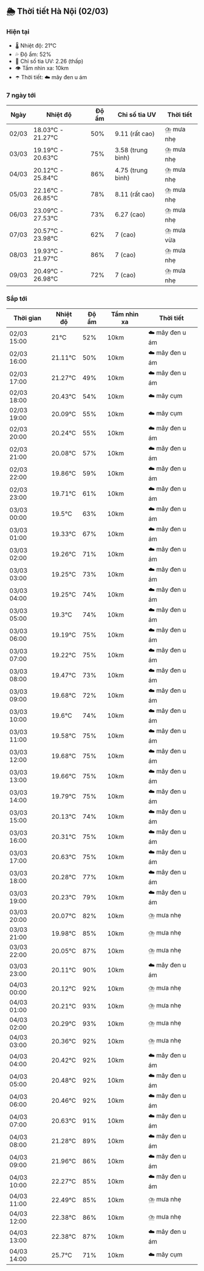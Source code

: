 ## 🌦️ Thời tiết Hà Nội (02/03)

### Hiện tại

- 🌡️ Nhiệt độ: 21℃
- 💦 Độ ẩm: 52%
- 🌟 Chỉ số tia UV: 2.26 (thấp)
- 👁️ Tầm nhìn xa: 10km
- ☂️ Thời tiết: ☁️ mây đen u ám

### 7 ngày tới

| Ngày | Nhiệt độ | Độ ẩm | Chỉ số tia UV | Thời tiết |
| --- | --- | --- | --- | --- |
| 02/03 | 18.03℃ - 21.27℃ | 50% | 9.11 (rất cao) | ⛈️ mưa nhẹ |
| 03/03 | 19.19℃ - 20.63℃ | 75% | 3.58 (trung bình) | ⛈️ mưa nhẹ |
| 04/03 | 20.12℃ - 25.84℃ | 86% | 4.75 (trung bình) | ⛈️ mưa nhẹ |
| 05/03 | 22.16℃ - 26.85℃ | 78% | 8.11 (rất cao) | ⛈️ mưa nhẹ |
| 06/03 | 23.09℃ - 27.53℃ | 73% | 6.27 (cao) | ⛈️ mưa nhẹ |
| 07/03 | 20.57℃ - 23.98℃ | 62% | 7 (cao) | ⛈️ mưa vừa |
| 08/03 | 19.93℃ - 21.97℃ | 86% | 7 (cao) | ⛈️ mưa nhẹ |
| 09/03 | 20.49℃ - 26.98℃ | 72% | 7 (cao) | ⛈️ mưa nhẹ |

### Sắp tới

| Thời gian | Nhiệt độ | Độ ẩm | Tầm nhìn xa | Thời tiết |
| --- | --- | --- | --- | --- |
| 02/03 15:00 | 21℃ | 52% | 10km | ☁️ mây đen u ám |
| 02/03 16:00 | 21.11℃ | 50% | 10km | ☁️ mây đen u ám |
| 02/03 17:00 | 21.27℃ | 49% | 10km | ☁️ mây đen u ám |
| 02/03 18:00 | 20.43℃ | 54% | 10km | ☁️ mây cụm |
| 02/03 19:00 | 20.09℃ | 55% | 10km | ☁️ mây cụm |
| 02/03 20:00 | 20.24℃ | 55% | 10km | ☁️ mây đen u ám |
| 02/03 21:00 | 20.08℃ | 57% | 10km | ☁️ mây đen u ám |
| 02/03 22:00 | 19.86℃ | 59% | 10km | ☁️ mây đen u ám |
| 02/03 23:00 | 19.71℃ | 61% | 10km | ☁️ mây đen u ám |
| 03/03 00:00 | 19.5℃ | 63% | 10km | ☁️ mây đen u ám |
| 03/03 01:00 | 19.33℃ | 67% | 10km | ☁️ mây đen u ám |
| 03/03 02:00 | 19.26℃ | 71% | 10km | ☁️ mây đen u ám |
| 03/03 03:00 | 19.25℃ | 73% | 10km | ☁️ mây đen u ám |
| 03/03 04:00 | 19.25℃ | 74% | 10km | ☁️ mây đen u ám |
| 03/03 05:00 | 19.3℃ | 74% | 10km | ☁️ mây đen u ám |
| 03/03 06:00 | 19.19℃ | 75% | 10km | ☁️ mây đen u ám |
| 03/03 07:00 | 19.22℃ | 75% | 10km | ☁️ mây đen u ám |
| 03/03 08:00 | 19.47℃ | 73% | 10km | ☁️ mây đen u ám |
| 03/03 09:00 | 19.68℃ | 72% | 10km | ☁️ mây đen u ám |
| 03/03 10:00 | 19.6℃ | 74% | 10km | ☁️ mây đen u ám |
| 03/03 11:00 | 19.58℃ | 75% | 10km | ☁️ mây đen u ám |
| 03/03 12:00 | 19.68℃ | 75% | 10km | ☁️ mây đen u ám |
| 03/03 13:00 | 19.66℃ | 75% | 10km | ☁️ mây đen u ám |
| 03/03 14:00 | 19.79℃ | 75% | 10km | ☁️ mây đen u ám |
| 03/03 15:00 | 20.13℃ | 74% | 10km | ☁️ mây đen u ám |
| 03/03 16:00 | 20.31℃ | 75% | 10km | ☁️ mây đen u ám |
| 03/03 17:00 | 20.63℃ | 75% | 10km | ☁️ mây đen u ám |
| 03/03 18:00 | 20.28℃ | 77% | 10km | ☁️ mây đen u ám |
| 03/03 19:00 | 20.23℃ | 79% | 10km | ☁️ mây đen u ám |
| 03/03 20:00 | 20.07℃ | 82% | 10km | ⛈️ mưa nhẹ |
| 03/03 21:00 | 19.98℃ | 85% | 10km | ⛈️ mưa nhẹ |
| 03/03 22:00 | 20.05℃ | 87% | 10km | ⛈️ mưa nhẹ |
| 03/03 23:00 | 20.11℃ | 90% | 10km | ☁️ mây đen u ám |
| 04/03 00:00 | 20.12℃ | 92% | 10km | ⛈️ mưa nhẹ |
| 04/03 01:00 | 20.21℃ | 93% | 10km | ⛈️ mưa nhẹ |
| 04/03 02:00 | 20.29℃ | 93% | 10km | ⛈️ mưa nhẹ |
| 04/03 03:00 | 20.36℃ | 92% | 10km | ⛈️ mưa nhẹ |
| 04/03 04:00 | 20.42℃ | 92% | 10km | ☁️ mây đen u ám |
| 04/03 05:00 | 20.48℃ | 92% | 10km | ☁️ mây đen u ám |
| 04/03 06:00 | 20.46℃ | 92% | 10km | ☁️ mây đen u ám |
| 04/03 07:00 | 20.63℃ | 91% | 10km | ☁️ mây đen u ám |
| 04/03 08:00 | 21.28℃ | 89% | 10km | ☁️ mây đen u ám |
| 04/03 09:00 | 21.96℃ | 86% | 10km | ☁️ mây đen u ám |
| 04/03 10:00 | 22.27℃ | 85% | 10km | ☁️ mây đen u ám |
| 04/03 11:00 | 22.49℃ | 85% | 10km | ⛈️ mưa nhẹ |
| 04/03 12:00 | 22.38℃ | 86% | 10km | ⛈️ mưa nhẹ |
| 04/03 13:00 | 22.38℃ | 87% | 10km | ☁️ mây đen u ám |
| 04/03 14:00 | 25.7℃ | 71% | 10km | ☁️ mây cụm |

